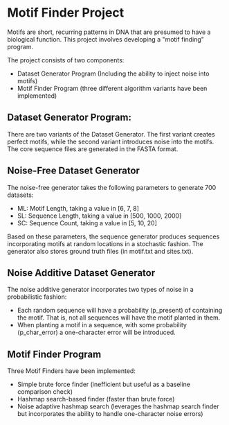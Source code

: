 # Motif Finder Project

Motifs are short, recurring patterns in DNA that are presumed to have a biological function. This project involves developing a "motif finding" program.

The project consists of two components:
- Dataset Generator Program (Including the ability to inject noise into motifs)
- Motif Finder Program (three different algorithm variants have been implemented)


## Dataset Generator Program:
There are two variants of the Dataset Generator. The first variant creates perfect motifs, while the second variant introduces noise into the motifs.
The core sequence files are generated in the FASTA format.

## Noise-Free Dataset Generator
The noise-free generator takes the following parameters to generate 700 datasets:
- ML: Motif Length, taking a value in [6, 7, 8]
- SL: Sequence Length, taking a value in [500, 1000, 2000]
- SC: Sequence Count, taking a value in [5, 10, 20]

Based on these parameters, the sequence generator produces sequences incorporating motifs at random locations in a stochastic fashion. The generator also stores ground truth files (in motif.txt and sites.txt).

## Noise Additive Dataset Generator
The noise additive generator incorporates two types of noise in a probabilistic fashion:
- Each random sequence will have a probability (p_present) of containing the motif. That is, not all sequences will have the motif planted in them.
- When planting a motif in a sequence, with some probability (p_char_error) a one-character error will be introduced. 


## Motif Finder Program
Three Motif Finders have been implemented:
- Simple brute force finder (inefficient but useful as a baseline comparison check)
- Hashmap search-based finder (faster than brute force)
- Noise adaptive hashmap search (leverages the hashmap search finder but incorporates the ability to handle one-character noise errors)
    

